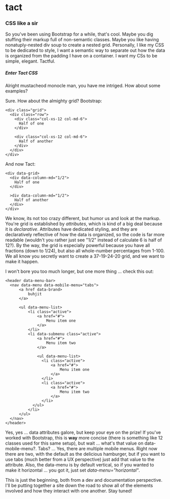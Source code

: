 # tact

### CSS like a sir

So you've been using Bootstrap for a while, that's cool. Maybe you dig stuffing their markup full of non-semantic classes. Maybe you like having nonatuply-nested div soup to create a nested grid. Personally, I like my CSS to be dedicated to style, I want a semantic way to separate out how the data is organized from the padding I have on a container. I want my CSs to be simple, elegant. Tactful.

##### Enter Tact CSS

Alright mustacheod monocle man, you have me intriged. How about some examples?

Sure. How about the almighty grid? Bootstrap:

```
<div class="grid">
  <div class="row">
    <div class="col-xs-12 col-md-6">
      Half of one
    </div>
    
    <div class="col-xs-12 col-md-6">
      Half of another
    </div>
  </div>
</div>
```

And now Tact:

```
<div data-grid>
  <div data-column-md="1/2">
    Half of one
  </div>
  
  >div data-column-md="1/2">
    Half of another
  </div>
</div>
```

We know, its not too crazy different, but humor us and look at the markup. You're grid is established by *attributes*, which is kind of a big deal because it is *declarative*. Attributes have dedicated styling, and they are declaratively reflective of how the data is organized, so the code is far more readable (wouldn't you rather just see "1/2" instead of calculate 6 is half of 12?). By the way, the grid is especially powerful because you have all fractions (down to 1/24), but also all whole-number percentages from 1-100. We all know you secretly want to create a 37-19-24-20 grid, and we want to make it happen.

I won't bore you too much longer, but one more thing ... check this out:

```
<header data-menu-bar>
  <nav data-menu data-mobile-menu="tabs">
      <a href data-brand>
          buhjit
      </a>
  
      <ul data-menu-list>
          <li class="active">
              <a href="#">
                  Menu item one
              </a>
          </li>
          <li data-submenu class="active">
              <a href="#">
                  Menu item two
              </a>
              
              <ul data-menu-list>
                <li class="active">
                    <a href="#">
                        Menu item one
                    </a>
                </li>
                <li class="active">
                    <a href="#">
                        Menu item two
                    </a>
                </li>
            </ul>
          </li>
      </ul>
  </nav>
</header>
```

Yes, yes ... data attributes galore, but keep your eye on the prize! If you've worked with Bootstrap, this is **way** more concise (there is something like 12 classes used for this same setup), but wait ... what's that value on data-mobile-menu?. Tabs? ... Yes, there are multiple mobile menus. Right now there are two, with the default as the delicious hamburger, but if you want to use tabs (much better from a UX perspective) just add that value to the attribute. Also, the data-menu is by default vertical, so if you wanted to make it horizontal ... you got it, just set *data-menu="horizontal"*.

This is just the beginning, both from a dev and documentation perspective. I'll be putting together a site down the road to show all of the elements involved and how they interact with one another. Stay tuned!
